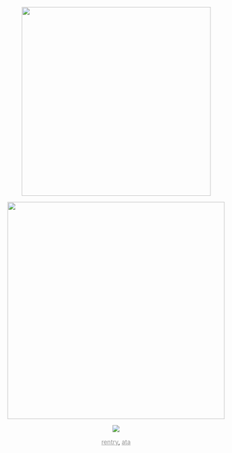 <p align="center">
<img width="435" src="https://readme-typing-svg.demolab.com/?font=&weight=300&size=15&duration=7000&pause=1000&color=ffd1e1&center=true&vCenter=true&multiline=true&repeat=false&width=435&lines=「..ようこそ。Ave Mujica の世界へ」"
</p>
<p align="center">
<img width=500 src="https://files.catbox.moe/i6ku0m.png"
</p>
<p align="center">
<img src="https://readme-typing-svg.demolab.com/?font=Fira+Code&size=12&duration=1&pause=1&color=ffd1e1&center=true&vCenter=true&multiline=true&repeat=false&width=435&lines=matching+w%2F+gf+♡+feel+to+int+with+me!;i+dont+bite+but+i+may+be+awkward+as+im+not+that+social+c:" 
</p>
<p align="center">
<a href="https://rentry.co/crueldilemma" style="color:#969696;">rentry</a>, <a href="https://crueldilemma.atabook.org" style="color:#969696;">ata</a>
</p>
